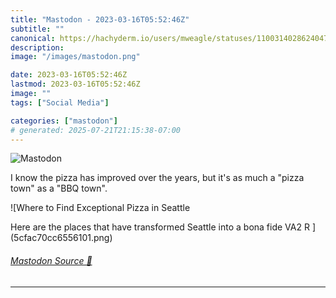```yaml
---
title: "Mastodon - 2023-03-16T05:52:46Z"
subtitle: ""
canonical: https://hachyderm.io/users/mweagle/statuses/110031402862404771
description:
image: "/images/mastodon.png"

date: 2023-03-16T05:52:46Z
lastmod: 2023-03-16T05:52:46Z
image: ""
tags: ["Social Media"]

categories: ["mastodon"]
# generated: 2025-07-21T21:15:38-07:00
---
```

![Mastodon](/images/mastodon.png)

<p>I know the pizza has improved over the years, but it&#39;s as much a &quot;pizza town&quot; as a &quot;BBQ town&quot;.</p>

![Where to Find Exceptional Pizza in Seattle

Here are the places that have transformed Seattle into a bona fide VA2 R ](5cfac70cc6556101.png)

###### [Mastodon Source 🐘](https://hachyderm.io/@mweagle/110031402862404771)

___

